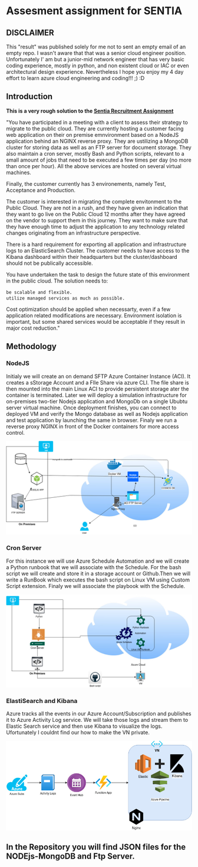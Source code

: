 # Assesment assignment for SENTIA



## DISCLAIMER

This "result" was published solely for me not to sent an empty email of an empty repo. I wasn't aware that that was a senior cloud engineer position. Unfortunately I' am but a junior-mid network engineer that has very basic coding experience, mostly in python, and non existent cloud or IAC or even architectural design experience. 
Nevertheless I hope you enjoy my 4 day effort to learn azure cloud engineering and coding!!! ;) :D

## Introduction

**This is a very rough solution to the [Sentia Recruitment Assignment](https://github.com/sentialabs/public-cloud-recruitment/blob/master/ASSIGNEMENT.md)**

"You have participated in a meeting with a client to assess their strategy to migrate to the public cloud. They are currently hosting a customer facing web application on their on premise emnvironment based on a NodeJS application behind an NGINX reverse proxy. They are ustilizing a MongoDB cluster for storing data as well as an FTP server for document storage. They also maintain a cron server, mostly Bash and Python scripts, relevant to a small amount of jobs that need to be executed a few times per day (no more than once per hour). All the above services are hosted on several virtual machines.

Finally, the customer currently has 3 environements, namely Test, Acceptance and Production.

The customer is interested in migrating the complete envitonment to the Public Cloud. They are not in a rush, and they have given an indication that they want to go live on the Public Cloud 12 months after they have agreed on the vendor to support them in this journey. They want to make sure that they have enough time to adjust the application to any technology related changes originating from an infrastructure perspective.

There is a hard requirement for exporting all application and infrastructure logs to an ElasticSearch Cluster. The customer needs to have access to the Kibana dashboard within their headquarters but the cluster/dashboard should not be publically accessible.

You have undertaken the task to design the future state of this environment in the public cloud. The solution needs to:

    be scalable and flexible.
    utilize managed services as much as possible.

Cost optimization should be applied when necessarty, even if a few application related modifications are necessary. Environment isolation is important, but some shared services would be acceptable if they result in major cost reduction."


## Methodology

### NodeJS

Initialy we will create an on demand SFTP Azure Container Instance (ACI). It creates a sStorage Account and a FIle Share via azure CLI. The file share is then mounted into the main Linux ACI to provide persistent storage ater the container is terminated. Later we will deploy a simulation infrastructure for on-premises two-tier Nodejs application and MongoDb on a single Ububtu server virtual machine.
Once deployment finishes, you can connect to deployed VM and verify the Mongo database as well as Nodejs application and test application by launching the same in browser. Finaly we run a reverse proxy NGINX in front of the Docker containers for more access control.

<img src="images/mongodb-sftp-nodejs.jpg"/>

### Cron Server

For this instance we will use Azure Schedule Automation and we will create a Python runbook that we will associate with the Schedule. For the bash script we will
create and store it in a storage account or Github.Then we will write a RunBook which executes the bash script on Linux VM using Custom Script extension. Finaly we will associate the playbook with the Schedule.

<img src="images/Untitled Diagram(2).jpg"/>


### ElastiSearch and Kibana

Azure tracks all the events in our Azure Account/Subscription and publishes it to Azure Activity Log service. We will take those logs and stream them to Elastic Search service and then use Kibana to visualize the logs. Ufortunately I couldnt find our  how to make the VN private.

<img src="images/elastic-kibana sta.jpg"/>

## In the Repository you will find JSON files for the NODEjs-MongoDB and Ftp Server. 
